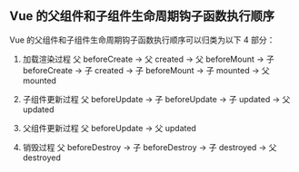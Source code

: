 ## Vue 的父组件和子组件生命周期钩子函数执行顺序

Vue 的父组件和子组件生命周期钩子函数执行顺序可以归类为以下 4 部分：


1. 加载渲染过程
父 beforeCreate -> 父 created -> 父 beforeMount -> 子 beforeCreate -> 子 created -> 子 beforeMount -> 子 mounted -> 父 mounted


2. 子组件更新过程
父 beforeUpdate -> 子 beforeUpdate -> 子 updated -> 父 updated


3. 父组件更新过程
父 beforeUpdate -> 父 updated


4. 销毁过程
父 beforeDestroy -> 子 beforeDestroy -> 子 destroyed -> 父 destroyed
